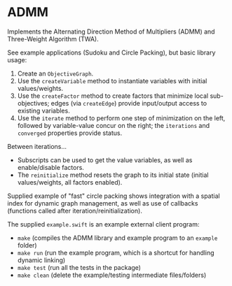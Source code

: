 # ADMM

Implements the Alternating Direction Method of Multipliers (ADMM) and Three-Weight Algorithm (TWA).

See example applications (Sudoku and Circle Packing), but basic library usage:

1. Create an `ObjectiveGraph`.
2. Use the `createVariable` method to instantiate variables with initial values/weights.
3. Use the `createFactor` method to create factors that minimize local sub-objectives; edges (via `createEdge`) provide input/output access to existing variables.
4. Use the `iterate` method to perform one step of minimization on the left, followed by variable-value concur on the right; the `iterations` and `converged` properties provide status.

Between iterations...
- Subscripts can be used to get the value variables, as well as enable/disable factors.
- The `reinitialize` method resets the graph to its initial state (initial values/weights, all factors enabled).

Supplied example of "fast" circle packing shows integration with a spatial index for dynamic graph management, as well as use of callbacks (functions called after iteration/reinitialization).

The supplied `example.swift` is an example external client program:
- `make` (compiles the ADMM library and example program to an `example` folder)
- `make run` (run the example program, which is a shortcut for handling dynamic linking)
- `make test` (run all the tests in the package)
- `make clean` (delete the example/testing intermediate files/folders)
